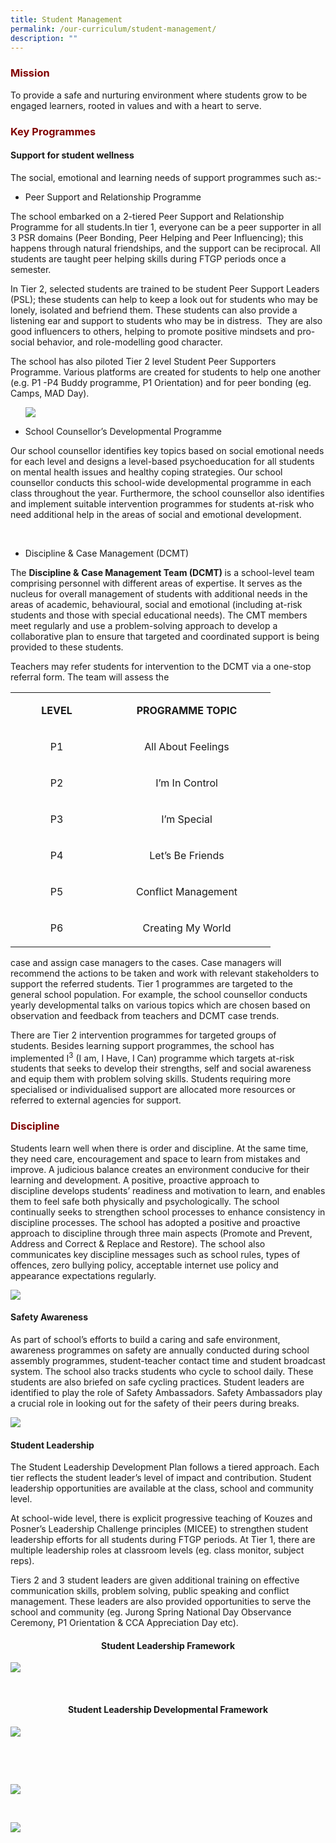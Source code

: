 ```yaml
---
title: Student Management
permalink: /our-curriculum/student-management/
description: ""
---
```

<h3 style="text-align: justify;"><strong><span style="color: #800000;">Mission</span></strong></h3>
<p>To provide a safe and nurturing environment where students grow to be engaged learners, rooted in values and with a heart to serve.</p>

<h3 style="text-align: justify;"><strong><span style="color: #800000;">Key Programmes</span></strong></h3>

<h4><strong>Support for student wellness</strong></h4>

<p>The social, emotional and learning needs of support programmes such as:-</p>
<ul>
<li>Peer Support and Relationship Programme</li>
</ul>
<p>The school embarked on a 2-tiered Peer Support and Relationship Programme for all students.In tier 1, everyone can be a peer supporter in all 3 PSR domains (Peer Bonding, Peer Helping and Peer Influencing); this happens through natural friendships, and the support can be reciprocal. All students are taught peer helping skills during FTGP periods once a semester.</p>

<p>In Tier 2, selected students are trained to be student Peer Support Leaders (PSL); these students can help to keep a look out for students who may be lonely, isolated and befriend them. These students can also provide a listening ear and support to students who may be in distress.&nbsp; They are also good influencers to others, helping to promote positive mindsets and pro-social behavior, and role-modelling good character.</p>
<p>The school has also piloted Tier 2 level Student Peer Supporters Programme. Various platforms are created for students to help one another (e.g. P1 -P4 Buddy programme, P1 Orientation) and for peer bonding (eg. Camps, MAD Day).</p>
<ul>
	
![](/images/SM001.jpg)
<li>School Counsellor&rsquo;s Developmental Programme</li>
</ul>
<p>Our school counsellor identifies key topics based on social emotional needs for each level and designs a level-based psychoeducation for all students on mental health issues and healthy coping strategies. Our school counsellor conducts this school-wide developmental programme in each class throughout the year. Furthermore, the school counsellor also identifies and implement suitable intervention programmes for students at-risk who need additional help in the areas of social and emotional development.&nbsp;</p>


<p>&nbsp;</p>
<ul>
<li>Discipline &amp; Case Management (DCMT)</li>
</ul>
<p>The <strong>Discipline &amp;</strong> <strong>Case Management Team (DCMT) </strong>is a school-level team comprising personnel with different areas of expertise. It serves as the nucleus for overall management of students with additional needs in the areas of academic, behavioural, social and emotional (including at-risk students and those with special educational needs). The CMT members meet regularly and use a problem-solving approach to develop a collaborative plan to ensure that targeted and coordinated support is being provided to these students.</p>
<p>Teachers may refer students for intervention to the DCMT via a one-stop referral form. The team will assess the <table width="384">
<tbody>
<tr>
<td style="text-align: center;" width="132">
<p><strong>LEVEL</strong></p>
</td>
<td style="text-align: center;" width="252">
<p><strong>PROGRAMME TOPIC</strong></p>
</td>
</tr>
<tr>
<td style="text-align: center;" width="132">
<p>P1</p>
</td>
<td style="text-align: center;" width="252">
<p>All About Feelings</p>
</td>
</tr>
<tr>
<td style="text-align: center;" width="132">
<p>P2</p>
</td>
<td style="text-align: center;" width="252">
<p>I&rsquo;m In Control</p>
</td>
</tr>
<tr>
<td style="text-align: center;" width="132">
<p>P3</p>
</td>
<td style="text-align: center;" width="252">
<p>I&rsquo;m Special</p>
</td>
</tr>
<tr>
<td style="text-align: center;" width="132">
<p>P4</p>
</td>
<td style="text-align: center;" width="252">
<p>Let&rsquo;s Be Friends</p>
</td>
</tr>
<tr>
<td style="text-align: center;" width="132">
<p>P5</p>
</td>
<td style="text-align: center;" width="252">
<p>Conflict Management</p>
</td>
</tr>
<tr>
<td style="text-align: center;" width="132">
<p>P6</p>
</td>
<td style="text-align: center;" width="252">
<p>Creating My World</p>
</td>
</tr>
</tbody>
</table>case and assign case managers to the cases. Case managers will recommend the actions to be taken and work with relevant stakeholders to support the referred students. Tier 1 programmes are targeted to the general school population. For example, the school counsellor conducts yearly developmental talks on various topics which are chosen based on observation and feedback from teachers and DCMT case trends.</p>
<p>There are Tier 2 intervention programmes for targeted groups of students.&nbsp;Besides learning support programmes, the school has implemented I<sup>3</sup> (I am, I Have, I Can) programme which targets at-risk students that seeks to develop their strengths, self and social awareness and equip them with problem solving skills. Students requiring more specialised or individualised support are allocated more resources or referred to external agencies for support.&nbsp;</p>

<h3 style="text-align: justify;"><strong><span style="color: #800000;">Discipline</span></strong></h3>

<p>Students learn well when there is order and discipline. At the same time, they need care, encouragement and space to learn from mistakes and improve.</strong>&nbsp;A judicious balance creates an environment conducive for their learning and development. A positive, proactive approach to discipline&nbsp;develops students&rsquo; readiness and motivation&nbsp;to learn, and enables them to feel safe both physically and psychologically. The school continually seeks to strengthen school processes to enhance consistency in discipline processes.&nbsp;The school has adopted a positive and proactive approach to discipline through three main aspects (Promote and Prevent, Address and Correct &amp; Replace and Restore). The school also communicates key discipline messages such as school rules, types of offences, zero bullying policy, acceptable internet use policy and appearance expectations regularly.</p>

![](/images/SM002.jpg)

<h4><strong>Safety Awareness</strong></h4>
<p>As part of school&rsquo;s efforts to build a caring and safe environment, awareness programmes on safety are annually conducted during school assembly programmes, student-teacher contact time and student broadcast system. The school also tracks students who cycle to school daily. These students are also briefed on safe cycling practices. Student leaders are identified to play the role of Safety Ambassadors. Safety Ambassadors play a crucial role in looking out for the safety of their peers during breaks.</p>

![](/images/SM003.jpg)

<h4><strong>Student Leadership</strong></h4>

<p>The Student Leadership Development Plan follows a tiered approach. Each tier reflects the student leader&rsquo;s level of impact and contribution. Student leadership opportunities are available at the class, school and community level.</p>
<p>At school-wide level, there is explicit progressive teaching of Kouzes and Posner&rsquo;s Leadership Challenge principles (MICEE) to strengthen student leadership efforts for all students during FTGP periods. At Tier 1, there are multiple leadership roles at classroom levels (eg. class monitor, subject reps).</p>
<p>Tiers 2 and 3 student leaders are given additional training on effective communication skills, problem solving, public speaking and conflict management. These leaders are also provided opportunities to serve the school and community (eg. Jurong Spring National Day Observance Ceremony, P1 Orientation &amp; CCA Appreciation Day etc).</p>

<h4 style="text-align: center;"><strong>Student Leadership Framework</strong></h4>

![](/images/SM004.jpg)
<p>&nbsp;</p>

<h4 style="text-align: center;"><strong>Student Leadership Developmental Framework</strong></h4>

![](/images/SM005.jpg)
<p>&nbsp;</p>
<p>&nbsp;</p>

![](/images/SM006.jpg)
<p>&nbsp;</p>

![](/images/SM007.jpg)